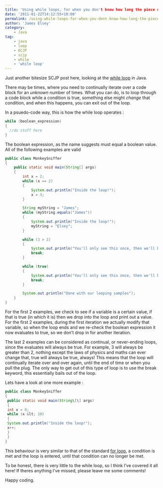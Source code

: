 ```yaml
---
title: 'Using while loops, for when you don't know how long the piece of string is'
date: '2011-01-22T14:12:55+10:00'
permalink: /using-while-loops-for-when-you-dont-know-how-long-the-piece-of-string-is
author: 'James Elsey'
category:
    - Java
tag:
    - java
    - loop
    - OCJP
    - scjp
    - while
    - 'while loop'
---
```

Just another bitesize SCJP post here, looking at the [while loop](http://download.oracle.com/javase/tutorial/java/nutsandbolts/while.html) in Java.

There may be times, where you need to continually iterate over a code block for an *unknown* number of times. What you can do, is to loop through a code block while a condition is true, something else might *change* that condition, and when this happens, you can exit out of the loop.

In a psuedo-code way, this is how the while loop operates :

```java
while (boolean_expression)
{
  //do stuff here
}
```

The boolean expression, as the name suggests must equal a boolean value. All of the following examples are valid

```java
public class MonkeySniffer
{
    public static void main(String[] args)
    {
        int x = 2;
        while (x == 2)
        {
            System.out.println("Inside the loop!");
            x = 3;
        }

        String myString = "James";
        while (myString.equals("James"))
        {
            System.out.println("Inside the loop!");
            myString = "Elsey";
        }

        while (3 > 2)
        {
            System.out.println("You'll only see this once, then we'll break out of the loop");
            break;
        }

        while (true)
        {
            System.out.println("You'll only see this once, then we'll break out of the loop");
            break;
        }

        System.out.println("Done with our looping samples");
    }
}
```

For the first 2 examples, we check to see if a variable is a certain value, if that is true (in which it is) then we drop into the loop and print out a value. For the first 2 examples, during the first iteration we actually modify that variable, so when the loop ends and we re-check the boolean expression it now evaluates to true, so we don’t drop in for another iteration.

The last 2 examples can be considered as continual, or never-ending loops, since the evaluates will always be true. For example, 3 will always be greater than 2, nothing except the laws of physics and maths can ever change that, true will always be true, always! This means that the loop will continually iterate over and over again, until the end of time or when you pull the plug. The only way to get out of this type of loop is to use the break keyword, this essentially bails out of the loop.

Lets have a look at one more example :

```java
public class MonkeySniffer  
{  
 public static void main(String\[\] args)  
 {  
 int x = 0;  
 while (x &lt; 10)  
 {  
 System.out.println("Inside the loop!");  
 x++;  
 }  
 }  
}
```

This behaviour is very similar to that of the standard [for loop](/playing-with-the-for-loop-in-java), a condition is met and the loop is entered, until that condition can no longer be met.

To be honest, there is very little to the while loop, so I think I’ve covered it all here! If theres anything I’ve missed, please leave me some comments!

Happy coding.